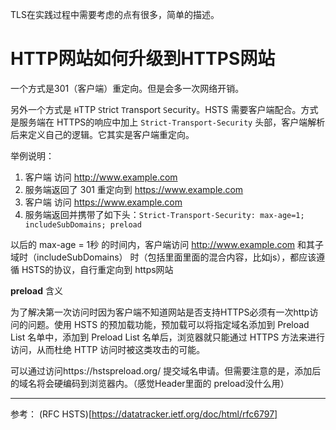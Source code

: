 TLS在实践过程中需要考虑的点有很多，简单的描述。

# HTTP网站如何升级到HTTPS网站
一个方式是301（客户端）重定向。但是会多一次网络开销。

另外一个方式是 `H`TTP `S`trict `T`ransport `S`ecurity。HSTS 需要客户端配合。方式是服务端在 HTTPS的响应中加上 `Strict-Transport-Security` 头部，客户端解析后来定义自己的逻辑。它其实是客户端重定向。

举例说明：

1. 客户端 访问 http://www.example.com
2. 服务端返回了 301 重定向到 https://www.example.com
3. 客户端 访问 https://www.example.com
4. 服务端返回并携带了如下头：`Strict-Transport-Security: max-age=1; includeSubDomains; preload`

以后的 max-age = 1秒 的时间内，客户端访问 http://www.example.com 和其子域时（includeSubDomains） 时（包括里面里面的混合内容，比如js），都应该遵循 HSTS的协议，自行重定向到 https网站


**preload** 含义

为了解决第一次访问时因为客户端不知道网站是否支持HTTPS必须有一次http访问的问题。使用 HSTS 的预加载功能，预加载可以将指定域名添加到 Preload List 名单中，添加到 Preload List 名单后，浏览器就只能通过 HTTPS 方法来进行访问，从而杜绝 HTTP 访问时被这类攻击的可能。

可以通过访问https://hstspreload.org/ 提交域名申请。但需要注意的是，添加后的域名将会硬编码到浏览器内。（感觉Header里面的 preload没什么用）



---
参考：
(RFC HSTS)[https://datatracker.ietf.org/doc/html/rfc6797]